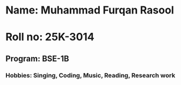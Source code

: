 # Name: Muhammad Furqan Rasool
# Roll no: 25K-3014
## Program: BSE-1B
### Hobbies: Singing, Coding, Music, Reading, Research work
